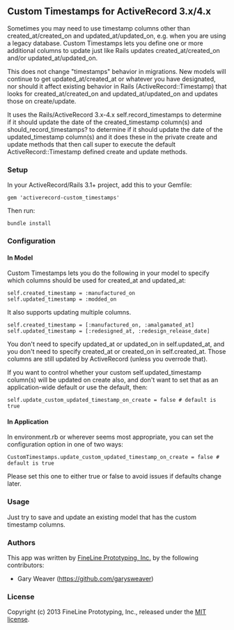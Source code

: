 ## Custom Timestamps for ActiveRecord 3.x/4.x

Sometimes you may need to use timestamp columns other than created_at/created_on and updated_at/updated_on, e.g. when you are using a legacy database. Custom Timestamps lets you define one or more additional columns to update just like Rails updates created_at/created_on and/or updated_at/updated_on.

This does not change "timestamps" behavior in migrations. New models will continue to get updated_at/created_at or whatever you have designated, nor should it affect existing behavior in Rails (ActiveRecord::Timestamp) that looks for created_at/created_on and updated_at/updated_on and updates those on create/update.

It uses the Rails/ActiveRecord 3.x-4.x self.record_timestamps to determine if it should update the date of the created_timestamp column(s) and should_record_timestamps? to determine if it should update the date of the updated_timestamp column(s) and it does these in the private create and update methods that then call super to execute the default ActiveRecord::Timestamp defined create and update methods.

### Setup

In your ActiveRecord/Rails 3.1+ project, add this to your Gemfile:

    gem 'activerecord-custom_timestamps'

Then run:

    bundle install

### Configuration

#### In Model

Custom Timestamps lets you do the following in your model to specify which columns should be used for created_at and updated_at:

    self.created_timestamp = :manufactured_on
    self.updated_timestamp = :modded_on

It also supports updating multiple columns.

    self.created_timestamp = [:manufactured_on, :amalgamated_at]
    self.updated_timestamp = [:redesigned_at, :redesign_release_date]

You don't need to specify updated_at or updated_on in self.updated_at, and you don't need to specify created_at or created_on in self.created_at. Those columns are still updated by ActiveRecord (unless you overrode that).

If you want to control whether your custom self.updated_timestamp column(s) will be updated on create also, and don't want to set that as an application-wide default or use the default, then:

    self.update_custom_updated_timestamp_on_create = false # default is true

#### In Application

In environment.rb or wherever seems most appropriate, you can set the configuration option in one of two ways:

    CustomTimestamps.update_custom_updated_timestamp_on_create = false # default is true

Please set this one to either true or false to avoid issues if defaults change later.

### Usage

Just try to save and update an existing model that has the custom timestamp columns.

### Authors

This app was written by [FineLine Prototyping, Inc.](http://www.finelineprototyping.com) by the following contributors:
* Gary Weaver (https://github.com/garysweaver)

### License

Copyright (c) 2013 FineLine Prototyping, Inc., released under the [MIT license][lic].

[lic]: http://github.com/FineLinePrototyping/activerecord-custom_timestamps/blob/master/LICENSE
